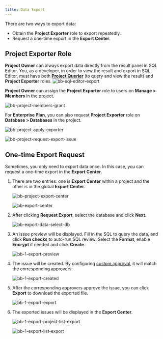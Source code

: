 ```yaml
---
title: Data Export
---
```


There are two ways to export data:

- Obtain the **Project Exporter** role to export repeatedly.
- Request a one-time export in the **Export Center**.

## Project Exporter Role

**Project Owner** can always export data directly from the result panel in SQL Editor. You, as a developer, in order to view the result and export in SQL Editor, must have both [**Project Querier**](/docs/security/data-query) (to query and view the result) and **Project Exporter** roles.
![bb-sql-editor-export](/content/docs/security/data-export/bb-sql-editor-export.webp)

**Project Owner** can assign the **Project Exporter** role to users on **Manage > Members** in the project.

![bb-project-members-grant](/content/docs/security/data-export/bb-project-members-grant.webp)

For **Enterprise Plan**, you can also request **Project Exporter** role on **Database > Databases** in the project.

![bb-project-apply-exporter](/content/docs/security/data-export/bb-project-apply-exporter.webp)

![bb-project-request-export-issue](/content/docs/security/data-export/bb-project-request-export-issue.webp)

## One-time Export Request

Sometimes, you only need to export data once. In this case, you can request a one-time export in the **Export Center**.

1. There are two entries: one is **Export Center** within a project and the other is in the global **Export Center**.

   ![bb-project-export-center](/content/docs/security/data-export/bb-project-export-center.webp)

   ![bb-export-center](/content/docs/security/data-export/bb-export-center.webp)

1. After clicking **Request Export**, select the database and click **Next**.

   ![bb-export-data-select-db](/content/docs/security/data-export/bb-export-data-select-db.webp)

1. An issue preview will be displayed. Fill in the SQL to query the data, and click **Run checks** to auto-run SQL review. Select the **Format**, enable **Encrypt** if needed and click **Create**.

   ![bb-1-export-preview](/content/docs/security/data-export/bb-1-export-preview.webp)

1. The issue will be created. By configuring [custom approval](/docs/administration/custom-approval/), it will match the corresponding approvers.

   ![bb-1-export-created](/content/docs/security/data-export/bb-1-export-created.webp)

1. After the corresponding approvers approve the issue, you can click **Export** to download the exported file.

   ![bb-1-export-export](/content/docs/security/data-export/bb-1-export-export.webp)

1. The exported issues will be displayed in the **Export Center**.

   ![bb-1-export-project-list-export](/content/docs/security/data-export/bb-1-export-project-list-export.webp)

   ![bb-1-export-list-export](/content/docs/security/data-export/bb-1-export-list-export.webp)
